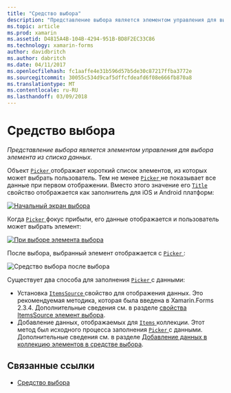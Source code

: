```yaml
---
title: "Средство выбора"
description: "Представление выбора является элементом управления для выбора элемента из списка данных."
ms.topic: article
ms.prod: xamarin
ms.assetid: D4815A4B-104B-4294-951B-BD8F2EC33C86
ms.technology: xamarin-forms
author: davidbritch
ms.author: dabritch
ms.date: 04/11/2017
ms.openlocfilehash: fc1aaffe4e31b596d57b5de30c87217ffba3772e
ms.sourcegitcommit: 30055c534d9caf5dffcfdeafd6f08e666fb870a8
ms.translationtype: MT
ms.contentlocale: ru-RU
ms.lasthandoff: 03/09/2018
---
```

# <a name="picker"></a>Средство выбора

_Представление выбора является элементом управления для выбора элемента из списка данных._

Объект [ `Picker` ](https://developer.xamarin.com/api/type/Xamarin.Forms.Picker/) отображает короткий список элементов, из которых может выбрать пользователь. Тем не менее [ `Picker` ](https://developer.xamarin.com/api/type/Xamarin.Forms.Picker/) не показывает все данные при первом отображении. Вместо этого значение его [ `Title` ](https://developer.xamarin.com/api/property/Xamarin.Forms.Picker.Title/) свойство отображается как заполнитель для iOS и Android платформ:

[![](images/picker-initial.png "Начальный экран выбора")](images/picker-initial-large.png#lightbox "начальный экран выбора")

Когда [ `Picker` ](https://developer.xamarin.com/api/type/Xamarin.Forms.Picker/) фокус прибыли, его данные отображается и пользователь может выбрать элемент:

[![](images/picker-selection.png "При выборе элемента выбора")](images/picker-selection-large.png#lightbox "при выборе элемента выбора")

После выбора, выбранный элемент отображается с [ `Picker` ](https://developer.xamarin.com/api/type/Xamarin.Forms.Picker/):

![](images/picker-after-selection.png "Средство выбора после выбора")

Существует два способа для заполнения [ `Picker` ](https://developer.xamarin.com/api/type/Xamarin.Forms.Picker/) с данными:

- Установка [ `ItemsSource` ](https://developer.xamarin.com/api/property/Xamarin.Forms.Picker.ItemsSource/) свойство для отображения данных. Это рекомендуемая методика, которая была введена в Xamarin.Forms 2.3.4. Дополнительные сведения см. в разделе [свойства ItemsSource элемент выбора](populating-itemssource.md).
- Добавление данных, отображаемых для [ `Items` ](https://developer.xamarin.com/api/property/Xamarin.Forms.Picker.Items/) коллекции. Этот метод был исходного процесса заполнения [ `Picker` ](https://developer.xamarin.com/api/type/Xamarin.Forms.Picker/) с данными. Дополнительные сведения см. в разделе [Добавление данных в коллекцию элементов в средстве выбора](populating-items.md).


## <a name="related-links"></a>Связанные ссылки

- [Средство выбора](https://developer.xamarin.com/api/type/Xamarin.Forms.Picker/)
